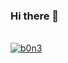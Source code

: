 ### Hi there 👋

<!--
**lalouabd/lalouabd** is a ✨ _special_ ✨ repository because its `README.md` (this file) appears on your GitHub profile.

Here are some ideas to get you started:

- 🔭 I’m currently working on ...
- 🌱 I’m currently learning ...
- 👯 I’m looking to collaborate on ...
- 🤔 I’m looking for help with ...
- 💬 Ask me about ...
- 📫 How to reach me: ...
- 😄 Pronouns: ...
- ⚡ Fun fact: ...
-->

<br/>
<a href="https://github.com/lalouabd">
<img align="center" src="https://github-readme-stats.vercel.app/apiusername=lalouabd&show_icons=true&theme=gotham&include_all_commits=true&count_private=true" alt="b0n3" />
</a>

<!--a href="https://github.com/lalouabd/">
  <img align="center" src="https://github-readme-stats.vercel.app/api/top-langs/?username=lalouabd&layout=compact&theme=radical" alt="Most used languages" />
</a -->
